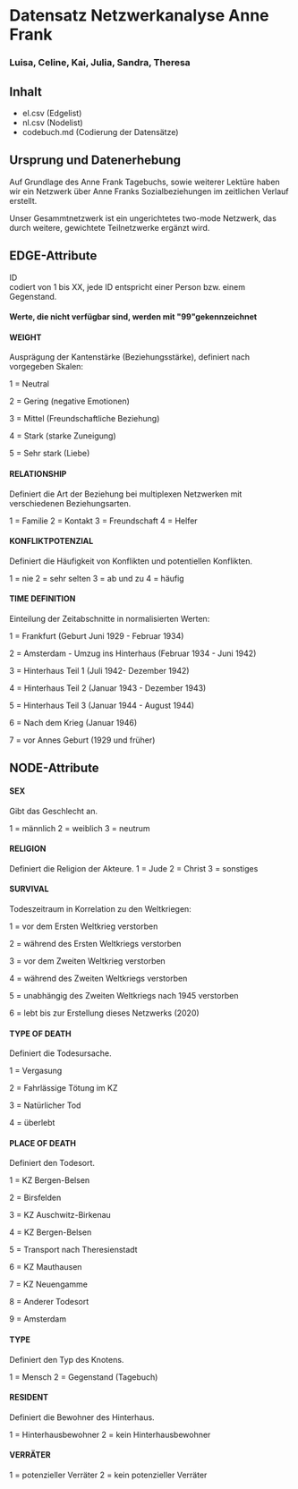 # Datensatz Netzwerkanalyse Anne Frank #
### Luisa, Celine, Kai, Julia, Sandra, Theresa  ###

## Inhalt
- el.csv (Edgelist)
- nl.csv (Nodelist)
- codebuch.md (Codierung der Datensätze)

## Ursprung und Datenerhebung
Auf Grundlage des Anne Frank Tagebuchs, sowie weiterer Lektüre haben wir ein Netzwerk über Anne Franks Sozialbeziehungen im zeitlichen Verlauf erstellt.

Unser Gesammtnetzwerk ist ein ungerichtetes two-mode Netzwerk, das durch weitere, gewichtete Teilnetzwerke ergänzt wird. 


## EDGE-Attribute 

ID  
codiert von 1 bis XX, jede ID entspricht einer Person bzw. einem Gegenstand.

#### Werte, die nicht verfügbar sind, werden mit "99"gekennzeichnet 

#### WEIGHT  

Ausprägung der Kantenstärke (Beziehungsstärke), definiert nach vorgegeben Skalen:

1 = Neutral 

2 = Gering (negative Emotionen)

3 = Mittel (Freundschaftliche Beziehung)

4 = Stark (starke Zuneigung)

5 = Sehr stark (Liebe) 

#### RELATIONSHIP 

Definiert die Art der Beziehung bei multiplexen Netzwerken mit verschiedenen Beziehungsarten. 

1 = Familie
2 = Kontakt
3 = Freundschaft
4 = Helfer

#### KONFLIKTPOTENZIAL

Definiert die Häufigkeit von Konflikten und potentiellen Konflikten.

1 = nie
2 = sehr selten
3 = ab und zu 
4 = häufig 

#### TIME DEFINITION

Einteilung der Zeitabschnitte in normalisierten Werten:

1 = Frankfurt (Geburt Juni 1929 - Februar 1934) 

2 = Amsterdam - Umzug ins Hinterhaus (Februar 1934 - Juni 1942) 

3 = Hinterhaus Teil 1 (Juli 1942- Dezember 1942)

4 = Hinterhaus Teil 2 (Januar 1943 - Dezember 1943) 

5 = Hinterhaus Teil 3 (Januar 1944 - August 1944) 

6 = Nach dem Krieg (Januar 1946)   

7 = vor Annes Geburt (1929 und früher)


## NODE-Attribute  
  
#### SEX  

Gibt das Geschlecht an.

1 = männlich
2 = weiblich
3 = neutrum 
  

#### RELIGION

Definiert die Religion der Akteure. 
1 = Jude
2 = Christ
3 = sonstiges 

#### SURVIVAL

Todeszeitraum in Korrelation zu den Weltkriegen:

1 = vor dem Ersten Weltkrieg verstorben

2 = während des Ersten Weltkriegs verstorben

3 = vor dem Zweiten Weltkrieg verstorben 

4 = während des Zweiten Weltkriegs verstorben

5 = unabhängig des Zweiten Weltkriegs nach 1945 verstorben

6 = lebt bis zur Erstellung dieses Netzwerks (2020)


#### TYPE OF DEATH

Definiert die Todesursache.

1 = Vergasung 

2 = Fahrlässige Tötung im KZ 

3 = Natürlicher Tod

4 = überlebt

#### PLACE OF DEATH

Definiert den Todesort.

1 = KZ Bergen-Belsen

2 = Birsfelden

3 = KZ Auschwitz-Birkenau

4 = KZ Bergen-Belsen

5 = Transport nach Theresienstadt

6 = KZ Mauthausen

7 = KZ Neuengamme

8 = Anderer Todesort

9 = Amsterdam

#### TYPE

Definiert den Typ des Knotens.

1 = Mensch
2 = Gegenstand (Tagebuch)

#### RESIDENT

Definiert die Bewohner des Hinterhaus.

1 = Hinterhausbewohner
2 = kein Hinterhausbewohner

#### VERRÄTER

1 = potenzieller Verräter
2 = kein potenzieller Verräter
